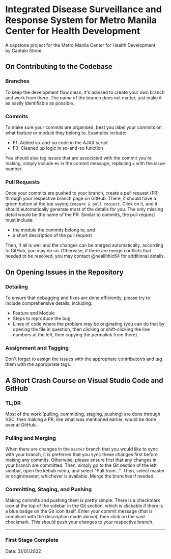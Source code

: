 # Integrated Disease Surveillance and Response System for Metro Manila Center for Health Development
A capstone project for the Metro Manila Center for Health Development  
by Captain Stone

## On Contributing to the Codebase

### Branches
To keep the development flow clean, it's advised to create your own branch and work from there. The name of the branch does not matter, just make it as easily identifiable as possible.

### Commits
To make sure your commits are organised, best you label your commits on what feature or module they belong to. Examples include:  
- F1: Added so-and-so code in the AJAX script
- F3: Cleaned up logic in so-and-so function

You should also tag issues that are associated with the commit you're making, simply include `#x` in the commit message, replacing `x` with the issue number.

### Pull Requests
Once your commits are pushed to your branch, create a pull request (PR) through your respective branch page on GitHub. There, it should have a green button at the top saying `Compare & pull request`. Click on it, and it should automatically generate most of the details for you. The only missing detail would be the name of the PR. Similar to commits, the pull request must include:
- the module the commits belong to, and
- a short description of the pull request

Then, if all is well and the changes can be merged automatically, according to GitHub, you may do so. Otherwise, if there are merge conflicts that needed to be resolved, you may contact @neallithic64 for additional details.

## On Opening Issues in the Repository

### Detailing
To ensure that debugging and fixes are done efficiently, please try to include comprehensive details, including:
- Feature and Module
- Steps to reproduce the bug
- Lines of code where the problem may be originating (you can do that by opening the file in question, then clicking or shift-clicking the line numbers at the left, then copying the permalink from there)

### Assignment and Tagging
Don't forget to assign the issues with the appropriate contributor/s and tag them with the appropriate tags.

## A Short Crash Course on Visual Studio Code and GitHub

### TL;DR
Most of the work (pulling, committing, staging, pushing) are done through VSC, then making a PR, like what was mentioned earlier, would be done over at GitHub.

### Pulling and Merging
When there are changes in the `master` branch that you would like to sync with your branch, it is preferred that you sync these changes first before making any commits. Otherwise, please ensure first that any changes in your branch are committed. Then, simply go to the Git section of the left sidebar, open the kebab menu, and select "Pull from...". Then, select master or origin/master, whichever is available. Merge the branches if needed.

### Committing, Staging, and Pushing
Making commits and pushing them is pretty simple. There is a checkmark icon at the top of the sidebar in the Git section, which is clickable if there is a blue badge on the Git icon itself. Enter your commit message (that is compliant with the description made above), then click on the said checkmark. This should push your changes to your respective branch.

<hr>

### First Stage Complete
Date: 31/01/2022
